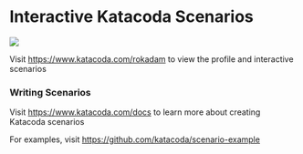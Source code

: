 # Interactive Katacoda Scenarios

[![](http://shields.katacoda.com/katacoda/rokadam/count.svg)](https://www.katacoda.com/rokadam "Get your profile on Katacoda.com")

Visit https://www.katacoda.com/rokadam to view the profile and interactive scenarios

### Writing Scenarios
Visit https://www.katacoda.com/docs to learn more about creating Katacoda scenarios

For examples, visit https://github.com/katacoda/scenario-example
